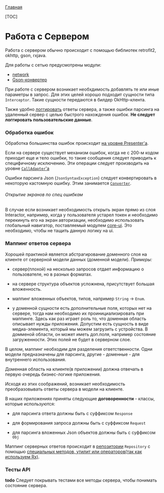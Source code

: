 [Главная](../main.md)

[TOC]

# Работа с Сервером

Работа с сервером обычно происходит с помощью библиотек retrofit2, okhttp, gson, rxjava.

Для работы с сетью предусмотрены модули:
 * [network](../../network/README.md)
 * [Gson-конвертер](../../converter-gson/README.md)

При работе с сервером возникает необхдимость добавлять те или иные параметры
в запрос. Для этих целей хорошо подходит сущности типа `Interceptor`. Такие
сущности передаются в билдер OkHttp-клента.

Также удобно [логгировать][log] ответы сервера, а также ошибки парсинга на удаленный сервер
с целью быстрого нахождения ошибок. **Не следует логгировать пользовательские
данные**.

### Обработка ошибок

Обработка большинства ошибок происходит [на уровне Presenter'а][handle_errors_on_presenter].

Если на сервере существует механизм ошибок, когда не с 200-м кодом
приходит еще и тело ошибки, то такие сообщения следует приводить к специфичному
исключению. Эти операции следует производить на уровне [`CallAdapter`'а][call]

Ошибки парсинга Json (`JsonSyntaxException`) следует конвертировать в некоторую
кастомную ошибку. Этим занимается [`Converter`][gson].

###### Открытие экранов по спец ошибкам

В случае если возникает необходимость открыть экран прямо из слоя Interactor,
например, когда у пользователя устарел токен и необходимо перекинуть его на экран
авторизации, необходимо использовать глобальный навигатор, поставляемый модулем
[core-ui](../../core-ui/README.md).
Это необходимо,  чтобы не тащить данную логику на ui.

### Маппинг ответов сервера

Хорошей практикой является абстрагирование доменного слоя на клиенте от
серверной модели данных (доменной модели).
*Примеры:*
* сервер(плохой) на несколько запросов отдает информацию о пользователе,
но в разных форматах.

* на сервере структура объектов усложнена, присутствует большая вложенность.

* маппинг вложенных объектов, типов, например `String` -> `Enum`.

* у доменной сущности есть дополнительные поля, которых нет на сервере,
тогда нам необходимо их проинициализировать при маппинге. Здесь как раз
играет роль то, что доменная область описывает нужды приложения. Допустим
есть сущность в виде медиа-элемента, который мы можем загрузить с устройства.
В домменой области, он может иметь доп.поля, например состояние загруженности.
Этих полей не будет в серверном слое.

В целом, маппинг необходим для разделения ответственности. Одни модели
предназначены для парсинга, другие - доменные - для внутреннего использования.

Доменная область на клиенте(в приложении) должна отвечать в первую очередь
бизнес-логике приложения.

Исходя из этих соображений, возникает необходимость преобразовывать ответы сервера
в модели на клиенте.

В наших приложениях приняты следующие **договоренности** - классы,
которые используются:

- для парсинга ответа должны быть с суффиксом `Response`

- для формирования запроса должны быть с суффиксом `Request`

- для парсинга вложенных Json объектов должны быть с суффиксом `Obj`

Маппинг серверных ответов происходит в [репозитории][interactor] `Repository` с помощью
[специальных методов, утилит или
операторов(так как используем Rx)][mapping].

### Тесты API

**todo**
Следует покрывать тестами все методы сервера, чтобы понимать состояние сервера.


[log]: ../common/logging.md
[gson]: ../../converter-gson/README.md
[call]: ../../network/README.md
[simple_cache]: ../../network/docs/usage.md
[etag]: ../../network/docs/etag.md
[hybrid]: ../../network/docs/hybrid.md
[handle_errors_on_presenter]: ../ui/presenter.md
[file_cache]: ../../filestorage/README.md
[mapping]: ../../network/docs/usage.md
[interactor]: interactor.md

